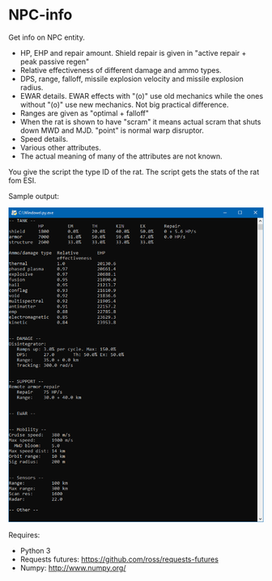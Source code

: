 # NPC-info
Get info on NPC entity.

* HP, EHP and repair amount. Shield repair is given in "active repair + peak passive regen"
* Relative effectiveness of different damage and ammo types.
* DPS, range, falloff, missile explosion velocity and missile explosion radius.
* EWAR details. EWAR effects with "(o)" use old mechanics while the ones without "(o)" use new mechanics. Not big practical difference.
* Ranges are given as  "optimal + falloff"
* When the rat is shown to have "scram" it means actual scram that shuts down MWD and MJD. "point" is normal warp disruptor.
* Speed details.
* Various other attributes.
* The actual meaning of many of the attributes are not known.

You give the script the type ID of the rat. 
The script gets the stats of the rat fom ESI.

Sample output:

![Image description](sample.png)

Requires:
* Python 3
* Requests futures: https://github.com/ross/requests-futures
* Numpy: http://www.numpy.org/

